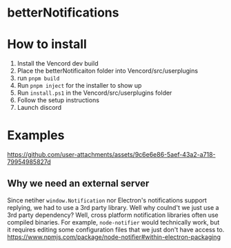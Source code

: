 # betterNotifications

# How to install
1. Install the Vencord dev build
2. Place the betterNotificaiton folder into Vencord/src/userplugins
3. run `pnpm build `
4. Run `pnpm inject` for the installer to show up
5. Run `install.ps1` in the Vencord/src/userplugins folder
6. Follow the setup instructions
7. Launch discord


# Examples

https://github.com/user-attachments/assets/9c6e6e86-5aef-43a2-a718-79954985827d


## Why we need an external server
Since netiher `window.Notification` nor Electron's notifications support replying, we had to use a 3rd party library.
Well why coulnd't we just use a 3rd party dependency? Well, cross platform notification libraries often use compiled binaries. For example, `node-notifier` would technically work, but it requires editing some configuration files that we just don't have access to. https://www.npmjs.com/package/node-notifier#within-electron-packaging